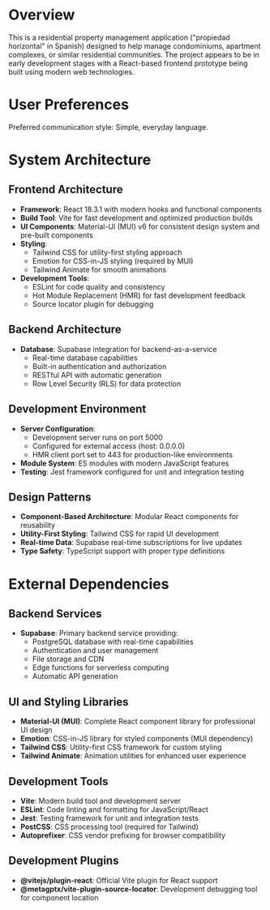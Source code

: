 # Overview

This is a residential property management application ("propiedad horizontal" in Spanish) designed to help manage condominiums, apartment complexes, or similar residential communities. The project appears to be in early development stages with a React-based frontend prototype being built using modern web technologies.

# User Preferences

Preferred communication style: Simple, everyday language.

# System Architecture

## Frontend Architecture
- **Framework**: React 18.3.1 with modern hooks and functional components
- **Build Tool**: Vite for fast development and optimized production builds
- **UI Components**: Material-UI (MUI) v6 for consistent design system and pre-built components
- **Styling**: 
  - Tailwind CSS for utility-first styling approach
  - Emotion for CSS-in-JS styling (required by MUI)
  - Tailwind Animate for smooth animations
- **Development Tools**: 
  - ESLint for code quality and consistency
  - Hot Module Replacement (HMR) for fast development feedback
  - Source locator plugin for debugging

## Backend Architecture
- **Database**: Supabase integration for backend-as-a-service
  - Real-time database capabilities
  - Built-in authentication and authorization
  - RESTful API with automatic generation
  - Row Level Security (RLS) for data protection

## Development Environment
- **Server Configuration**: 
  - Development server runs on port 5000
  - Configured for external access (host: 0.0.0.0)
  - HMR client port set to 443 for production-like environments
- **Module System**: ES modules with modern JavaScript features
- **Testing**: Jest framework configured for unit and integration testing

## Design Patterns
- **Component-Based Architecture**: Modular React components for reusability
- **Utility-First Styling**: Tailwind CSS for rapid UI development
- **Real-time Data**: Supabase real-time subscriptions for live updates
- **Type Safety**: TypeScript support with proper type definitions

# External Dependencies

## Backend Services
- **Supabase**: Primary backend service providing:
  - PostgreSQL database with real-time capabilities
  - Authentication and user management
  - File storage and CDN
  - Edge functions for serverless computing
  - Automatic API generation

## UI and Styling Libraries
- **Material-UI (MUI)**: Complete React component library for professional UI design
- **Emotion**: CSS-in-JS library for styled components (MUI dependency)
- **Tailwind CSS**: Utility-first CSS framework for custom styling
- **Tailwind Animate**: Animation utilities for enhanced user experience

## Development Tools
- **Vite**: Modern build tool and development server
- **ESLint**: Code linting and formatting for JavaScript/React
- **Jest**: Testing framework for unit and integration tests
- **PostCSS**: CSS processing tool (required for Tailwind)
- **Autoprefixer**: CSS vendor prefixing for browser compatibility

## Development Plugins
- **@vitejs/plugin-react**: Official Vite plugin for React support
- **@metagptx/vite-plugin-source-locator**: Development debugging tool for component location